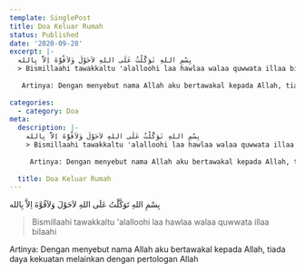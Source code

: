```yaml
---
template: SinglePost
title: Doa Keluar Rumah
status: Published
date: '2020-09-28'
excerpt: |-
  بِسْمِ اللهِ تَوَكَّلْتُ عَلَى اللهِ لاَحَوْلَ وَلاَقُوَّةَ اِلاَّ بِالله
  > Bismillaahi tawakkaltu 'alalloohi laa hawlaa walaa quwwata illaa bilaahi
     
   Artinya: Dengan menyebut nama Allah aku bertawakal kepada Allah, tiada daya kekuatan melainkan dengan pertologan Allah
    
categories:
  - category: Doa
meta:
  description: |-
    بِسْمِ اللهِ تَوَكَّلْتُ عَلَى اللهِ لاَحَوْلَ وَلاَقُوَّةَ اِلاَّ بِالله
    > Bismillaahi tawakkaltu 'alalloohi laa hawlaa walaa quwwata illaa bilaahi
       
     Artinya: Dengan menyebut nama Allah aku bertawakal kepada Allah, tiada daya kekuatan melainkan dengan pertologan Allah
      
  title: Doa Keluar Rumah
---
```

بِسْمِ اللهِ تَوَكَّلْتُ عَلَى اللهِ لاَحَوْلَ وَلاَقُوَّةَ اِلاَّ بِالله
> Bismillaahi tawakkaltu 'alalloohi laa hawlaa walaa quwwata illaa bilaahi
   
 Artinya: Dengan menyebut nama Allah aku bertawakal kepada Allah, tiada daya kekuatan melainkan dengan pertologan Allah
  
